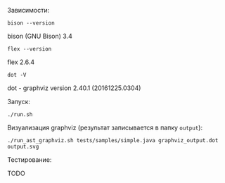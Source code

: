 Зависимости:

`bison --version`

bison (GNU Bison) 3.4

`flex --version`

flex 2.6.4

`dot -V`

dot - graphviz version 2.40.1 (20161225.0304)

Запуск:

`./run.sh`

Визуализация graphviz (результат записывается в папку `output`): 

`./run_ast_graphviz.sh tests/samples/simple.java graphviz_output.dot output.svg`


Тестирование:

TODO
